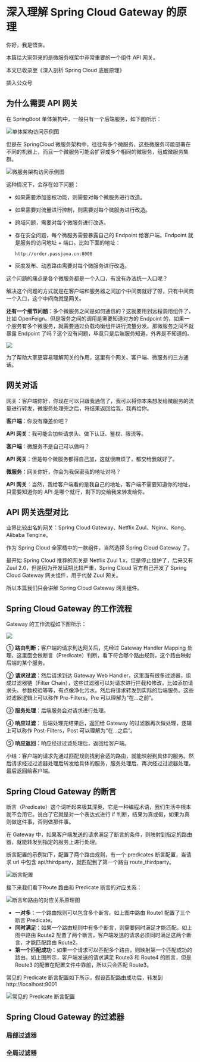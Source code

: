 # 深入理解 Spring Cloud Gateway 的原理

你好，我是悟空。

本篇给大家带来的是微服务框架中非常重要的一个组件 API 网关。

本文已收录至《深入剖析 Spring Cloud 底层原理》

插入公众号

## 为什么需要 API 网关

在 SpringBoot 单体架构中，一般只有一个后端服务，如下图所示：

![单体架构访问示例图](http://cdn.jayh.club/uPic/image-20220722151639331vgGmCU.png)

但是在 SpringCloud 微服务架构中，往往有多个微服务，这些微服务可能部署在不同的机器上，而且一个微服务可能会扩容成多个相同的微服务，组成微服务集群。

![微服务架构访问示例图](http://cdn.jayh.club/uPic/image-20220722151724632YUIUdM.png)

这种情况下，会存在如下问题：

- 如果需要添加鉴权功能，则需要对每个微服务进行改造。

- 如果需要对流量进行控制，则需要对每个微服务进行改造。

- 跨域问题，需要对每个微服务进行改造。

- 存在安全问题，每个微服务需要暴露自己的 Endpoint 给客户端。Endpoint 就是服务的访问地址 + 端口。比如下面的地址：

  ``` SH
  http://order.passjava.cn:8000
  ```

- 灰度发布、动态路由需要对每个微服务进行改造。

这个问题的痛点是各个微服务都是一个入口，有没有办法统一入口呢？

解决这个问题的方式就是在客户端和服务器之间加个中间商就好了呀，只有中间商一个入口，这个中间商就是网关。

**还有一个细节问题**：多个微服务之间是如何通信的？这就要用到远程调用组件了，比如 OpenFeign。但是服务之间的调用是需要知道对方的 Endpoint 的，如果一个服务有多个微服务，就需要通过负载均衡组件进行流量分发。那微服务之间不就暴露 Endpoint 了吗？这个没有问题，毕竟只是后端服务知道，外界是不知道的。

![](http://cdn.jayh.club/uPic/image-202207221618036200lBE5V.png)

为了帮助大家更容易理解网关的作用，这里有个网关、客户端、微服务的三方通话。

## 网关对话

网关：客户端你好，你现在可以只跟我通信了，我可以将你本来想发给微服务的流量进行转发，微服务处理完之后，将结果返回给我，我再给你。

**客户端**：你没有赚差价吧？

**API 网关**：我可能会加些请求头、做下认证、鉴权、限流等。

**客户端**：微服务不是自己可以做吗？

**API 网关**：但是每个微服务都得自己加，这就很麻烦了，都交给我就好了。

**微服务**：网关你好，你会为我保密我的地址对吗？

**API 网关**：当然，我给客户端看的是我自己的地址，客户端不需要知道你的地址，只需要知道你的 API 是哪个就行，剩下的交给我来转发给你。

## API 网关选型对比

业界比较出名的网关：Spring Cloud Gateway、Netflix Zuul、Nginx、Kong、Alibaba Tengine。

作为 Spring Cloud 全家桶中的一款组件，当然选择 Spring Cloud Gateway 了。

最开始 Spring Cloud 推荐的网关是 Netflix Zuul 1.x，但是停止维护了，后来又有 Zuul 2.0，但是因为开发延期比较严重，Spring Cloud 官方自己开发了 Spring Cloud Gateway 网关组件，用于代替 Zuul 网关。

所以本篇我们只会讲解 Spring Cloud Gateway 网关组件。

## Spring Cloud Gateway 的工作流程

Gateway 的工作流程如下图所示：

![](http://cdn.jayh.club/uPic/image-20220725100943972unZPlS.png)



① **路由判断**；客户端的请求到达网关后，先经过 Gateway Handler Mapping 处理，这里面会做断言（Predicate）判断，看下符合哪个路由规则，这个路由映射后端的某个服务。

② **请求过滤**：然后请求到达 Gateway Web Handler，这里面有很多过滤器，组成过滤器链（Filter Chain），这些过滤器可以对请求进行拦截和修改，比如添加请求头、参数校验等等，有点像净化污水。然后将请求转发到实际的后端服务。这些过滤器逻辑上可以称作 Pre-Filters，Pre 可以理解为“在...之前”。

③ **服务处理**：后端服务会对请求进行处理。

④ **响应过滤**： 后端处理完结果后，返回给 Gateway 的过滤器再次做处理，逻辑上可以称作 Post-Filters，Post 可以理解为“在...之后”。

⑤ **响应返回**：响应经过过滤处理后，返回给客户端。

小结：客户端的请求先通过匹配规则找到合适的路由，就能映射到具体的服务。然后请求经过过滤器处理后转发给具体的服务，服务处理后，再次经过过滤器处理，最后返回给客户端。

## Spring Cloud Gateway 的断言

断言（Predicate）这个词听起来极其深奥，它是一种编程术语，我们生活中根本就不会用它。说白了它就是对一个表达式进行 if 判断，结果为真或假，如果为真则做这件事，否则做那件事。

在 Gateway 中，如果客户端发送的请求满足了断言的条件，则映射到指定的路由器，就能转发到指定的服务上进行处理。

断言配置的示例如下，配置了两个路由规则，有一个 predicates 断言配置，当请求 url 中包含 api/thirdparty，就匹配到了第一个路由 route_thirdparty。

![断言配置](http://cdn.jayh.club/uPic/image-20220729101524184PHTw8U.png)

接下来我们看下Route 路由和 Predicate 断言的对应关系：

![断言和路由的对应关系原理图](http://cdn.jayh.club/uPic/image-20220729110254638pQKzQO.png)

- **一对多**：一个路由规则可以包含多个断言。如上图中路由 Route1 配置了三个断言 Predicate。
- **同时满足**：如果一个路由规则中有多个断言，则需要同时满足才能匹配。如上图中路由 Route2 配置了两个断言，客户端发送的请求必须同时满足这两个断言，才能匹配路由 Route2。
- **第一个匹配成功**：如果一个请求可以匹配多个路由，则映射第一个匹配成功的路由。如上图所示，客户端发送的请求满足 Route3 和 Route4 的断言，但是 Route3 的配置在配置文件中靠前，所以只会匹配 Route3。

常见的 Predicate 断言配置如下所示，假设匹配路由成功后，转发到 http://localhost:9001

![常见的 Predicate 断言配置](http://cdn.jayh.club/uPic/image-20220729113029190p6cTvL.png)

## Spring Cloud Gateway 的过滤器

### 局部过滤器

### 全局过滤器



